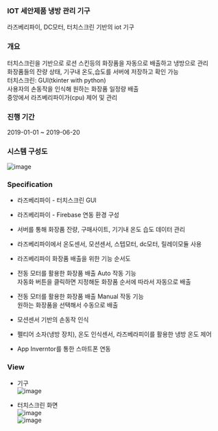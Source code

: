 ### IOT 세안제품 냉방 관리 기구

라즈베리파이, DC모터, 터치스크린 기반의 iot 기구

### 개요

터치스크린을 기반으로 로션 스킨등의 화장품을 자동으로 배출하고 냉방으로 관리   
화장품들의 잔량 상태, 기구내 온도,습도를 서버에 저장하고 확인 가능  
터치스크린: GUI(tkinter with python)  
사용자의 손동작을 인식해 원하는 화장품 일정량 배출    
중앙에서 라즈베리파이가(cpu) 제어 및 관리   

### 진행 기간
2019-01-01 ~ 2019-06-20

### 시스템 구성도    
![image](https://user-images.githubusercontent.com/44837403/181682203-4755cea7-d3ca-41c8-9207-6120e32bfb4f.png)

### Specification  

- 라즈베리파이 - 터치스크린 GUI

- 라즈베리파이 - Firebase 연동 환경 구성

- 서버를 통해 화장품 잔량, 구매사이트, 기기내 온도 습도 데이터 관리

- 라즈베리파이에서 온도센서, 모션센서, 스텝모터, dc모터, 릴레이모듈 사용

- 라즈베리파이 화장품 배출을 위한 기능 순서도

- 전동 모터를 활용한 화장품 배출 Auto 작동 기능  
자동화 버튼을 클릭하면 지정해둔 화장품 순서에 따라서 자동으로 배출

- 전동 모터를 활용한 화장품 배출 Manual 작동 기능  
원하는 화장품을 선택해서 수동으로 배출
 
- 모션센서 기반의 손동작 인식

- 펠티어 소자(냉방 장치), 온도 인식센서, 라즈베라피이를 활용한 냉방 온도 제어

- App Inverntor를 통한 스마트폰 연동

### View


- 기구   
![image](https://user-images.githubusercontent.com/44837403/181682420-61e5ec17-2447-41f8-abf7-2635beec2656.png)  


- 터치스크린 화면  
![image](https://user-images.githubusercontent.com/44837403/181682268-889ba94b-9022-44ba-bf44-3c70d97f160e.png)  
![image](https://user-images.githubusercontent.com/44837403/181682353-b304aa82-f8bd-4531-8d7a-e8a4a683c7db.png)  

